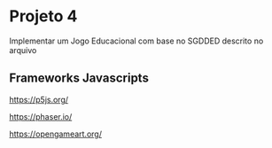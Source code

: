 # Projeto 4

Implementar um Jogo Educacional com base no SGDDED descrito no arquivo []()

## Frameworks Javascripts

https://p5js.org/


https://phaser.io/

https://opengameart.org/


